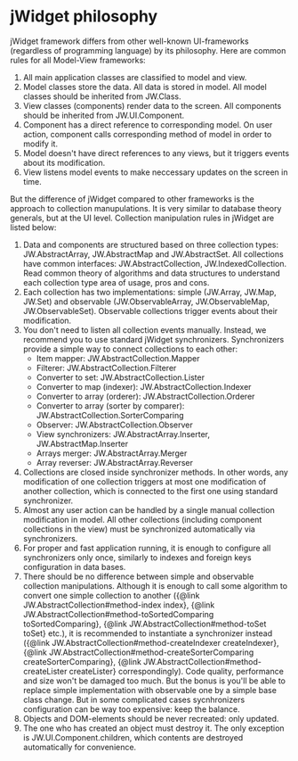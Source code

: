 ﻿# jWidget philosophy

jWidget framework differs from other well-known UI-frameworks (regardless of programming language) by its philosophy.
Here are common rules for all Model-View frameworks:

1. All main application classes are classified to model and view.
1. Model classes store the data. All data is stored in model. All model classes should be inherited from JW.Class.
1. View classes (components) render data to the screen. All components should be inherited from JW.UI.Component.
1. Component has a direct reference to corresponding model. On user action, component calls corresponding
method of model in order to modify it.
1. Model doesn't have direct references to any views, but it triggers events about its modification.
1. View listens model events to make neccessary updates on the screen in time.

But the difference of jWidget compared to other frameworks is the approach to collection manupulations.
It is very similar to database theory generals, but at the UI level. Collection manipulation rules in jWidget
are listed below:

1. Data and components are structured based on three collection types: JW.AbstractArray, JW.AbstractMap and
JW.AbstractSet. All collections have common interfaces: JW.AbstractCollection, JW.IndexedCollection.
Read common theory of algorithms and data structures to understand each collection type area of usage, pros and cons.
1. Each collection has two implementations: simple (JW.Array, JW.Map, JW.Set) and observable
(JW.ObservableArray, JW.ObservableMap, JW.ObservableSet). Observable collections trigger events about their
modification.
1. You don't need to listen all collection events manually. Instead, we recommend you to use standard jWidget
synchronizers. Synchronizers provide a simple way to connect collections to each other:
    - Item mapper: JW.AbstractCollection.Mapper
    - Filterer: JW.AbstractCollection.Filterer
    - Converter to set: JW.AbstractCollection.Lister
    - Converter to map (indexer): JW.AbstractCollection.Indexer
    - Converter to array (orderer): JW.AbstractCollection.Orderer
    - Converter to array (sorter by comparer): JW.AbstractCollection.SorterComparing
    - Observer: JW.AbstractCollection.Observer
    - View synchronizers: JW.AbstractArray.Inserter, JW.AbstractMap.Inserter
    - Arrays merger: JW.AbstractArray.Merger
    - Array reverser: JW.AbstractArray.Reverser
1. Collections are closed inside synchronizer methods. In other words, any modification of one collection triggers
at most one modification of another collection, which is connected to the first one using standard synchronizer.
1. Almost any user action can be handled by a single manual collection modification in model. All other collections
(including component collections in the view) must be synchronized automatically via synchronizers.
1. For proper and fast application running, it is enough to configure all synchronizers only once, similarly to
indexes and foreign keys configuration in data bases.
1. There should be no difference between simple and observable collection manipulations. Although it is enough to
call some algorithm to convert one simple collection to another
({@link JW.AbstractCollection#method-index index},
{@link JW.AbstractCollection#method-toSortedComparing toSortedComparing},
{@link JW.AbstractCollection#method-toSet toSet} etc.), it is recommended to instantiate a synchronizer instead
({@link JW.AbstractCollection#method-createIndexer createIndexer},
{@link JW.AbstractCollection#method-createSorterComparing createSorterComparing},
{@link JW.AbstractCollection#method-createLister createLister} correspondingly). Code quality, performance and size
won't be damaged too much. But the bonus is you'll be able to replace simple implementation with
observable one by a simple base class change. But in some complicated cases sycnhronizers configuration can be way too
expensive: keep the balance.
1. Objects and DOM-elements should be never recreated: only updated.
1. The one who has created an object must destroy it. The only exception is JW.UI.Component.children, which contents
are destroyed automatically for convenience.
